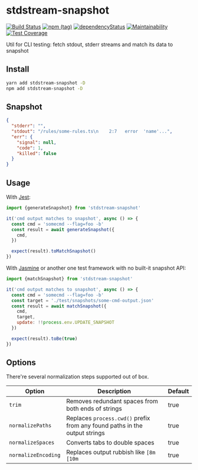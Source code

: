 # stdstream-snapshot
[![Build Status](https://travis-ci.com/qiwi/stdstream-snapshot.svg?branch=master)](https://travis-ci.com/qiwi/stdstream-snapshot)
[![npm (tag)](https://img.shields.io/npm/v/stdstream-snapshot/latest.svg)](https://www.npmjs.com/package/stdstream-snapshot)
[![dependencyStatus](https://img.shields.io/david/qiwi/stdstream-snapshot.svg?maxAge=300)](https://david-dm.org/qiwi/stdstream-snapshot)
[![Maintainability](https://api.codeclimate.com/v1/badges/5770053f57f0656df4ea/maintainability)](https://codeclimate.com/github/qiwi/stdstream-snapshot/maintainability)
[![Test Coverage](https://api.codeclimate.com/v1/badges/5770053f57f0656df4ea/test_coverage)](https://codeclimate.com/github/qiwi/stdstream-snapshot/test_coverage)

Util for CLI testing: fetch stdout, stderr streams and match its data to snapshot

## Install
```bash
yarn add stdstream-snapshot -D
npm add stdstream-snapshot -D
```

## Snapshot
```json
{
  "stderr": "",
  "stdout": "/rules/some-rules.ts\n    2:7   error  'name'...",
  "err": {
    "signal": null,
    "code": 1,
    "killed": false
  }
}
```

## Usage
With [Jest](https://jestjs.io/):
```javascript
import {generateSnapshot} from 'stdstream-snapshot'

it('cmd output matches to snapshot', async () => {
  const cmd = 'somecmd --flag=foo -b'
  const result = await generateSnapshot({
    cmd,
  })

  expect(result).toMatchSnapshot()
})
```

With [Jasmine](https://jasmine.github.io/) or another one test framework with no built-it snapshot API:
```javascript
import {matchSnapshot} from 'stdstream-snapshot'

it('cmd output matches to snapshot', async () => {
  const cmd = 'somecmd --flag=foo -b'
  const target = './test/snapshots/some-cmd-output.json'
  const result = await matchSnapshot({
    cmd,
    target,
    update: !!process.env.UPDATE_SNAPSHOT
  })

  expect(result).toBe(true)
})
```

## Options
There're several normalization steps supported out of box.

| Option              | Description | Default |
|---------------------|-------------|---------|
| `trim`              | Removes redundant spaces from both ends of strings | true |
| `normalizePaths`    | Replaces `process.cwd()` prefix from any found paths in the output strings | true |
| `normalizeSpaces`   | Converts tabs to double spaces | true |
| `normalizeEncoding` | Replaces output rubbish like `[8m [10m` | true |
